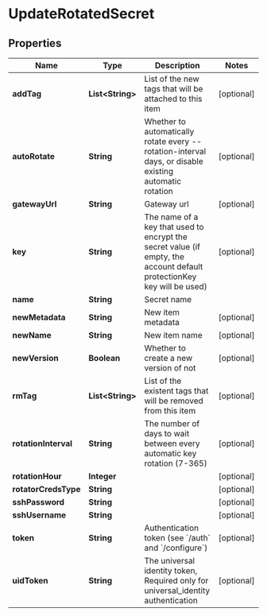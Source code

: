 

# UpdateRotatedSecret

## Properties

Name | Type | Description | Notes
------------ | ------------- | ------------- | -------------
**addTag** | **List&lt;String&gt;** | List of the new tags that will be attached to this item |  [optional]
**autoRotate** | **String** | Whether to automatically rotate every --rotation-interval days, or disable existing automatic rotation |  [optional]
**gatewayUrl** | **String** | Gateway url |  [optional]
**key** | **String** | The name of a key that used to encrypt the secret value (if empty, the account default protectionKey key will be used) |  [optional]
**name** | **String** | Secret name | 
**newMetadata** | **String** | New item metadata |  [optional]
**newName** | **String** | New item name |  [optional]
**newVersion** | **Boolean** | Whether to create a new version of not |  [optional]
**rmTag** | **List&lt;String&gt;** | List of the existent tags that will be removed from this item |  [optional]
**rotationInterval** | **String** | The number of days to wait between every automatic key rotation (7-365) |  [optional]
**rotationHour** | **Integer** |  |  [optional]
**rotatorCredsType** | **String** |  |  [optional]
**sshPassword** | **String** |  |  [optional]
**sshUsername** | **String** |  |  [optional]
**token** | **String** | Authentication token (see &#x60;/auth&#x60; and &#x60;/configure&#x60;) |  [optional]
**uidToken** | **String** | The universal identity token, Required only for universal_identity authentication |  [optional]



